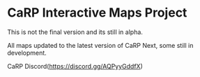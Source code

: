 # CaRP Interactive Maps Project

This is not the final version and its still in alpha.

All maps updated to the latest version of CaRP Next, some still in development. 

CaRP Discord(https://discord.gg/AQPyyGddfX)
